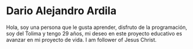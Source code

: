 # Dario Alejandro Ardila

Hola, soy una persona que le gusta aprender, disfruto de la programación, soy del Tolima y tengo 29 años, mi deseo en este proyecto educativo es avanzar en mi proyecto de vida. I am follower of Jesus Christ.
